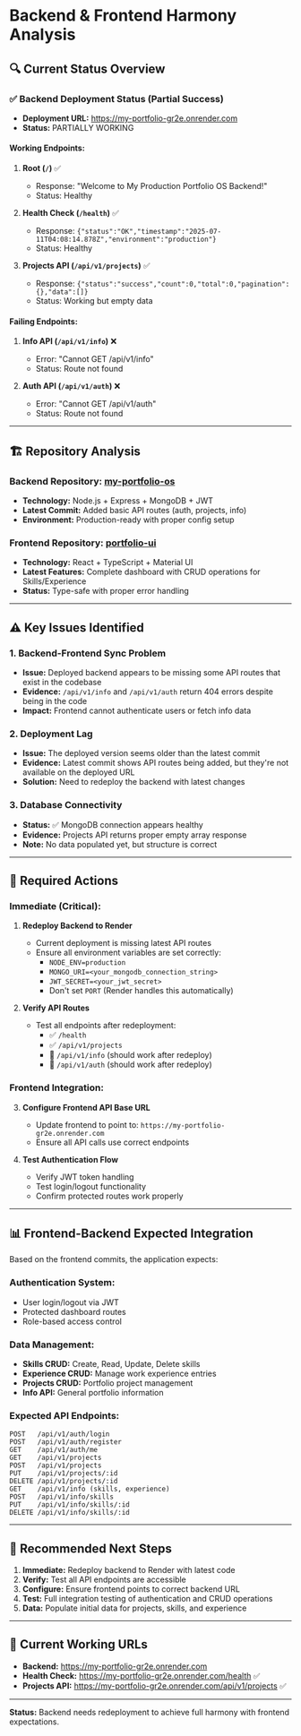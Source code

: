 # Backend & Frontend Harmony Analysis

## 🔍 **Current Status Overview**

### ✅ **Backend Deployment Status (Partial Success)**
- **Deployment URL:** https://my-portfolio-gr2e.onrender.com
- **Status:** PARTIALLY WORKING

#### Working Endpoints:
1. **Root (`/`)** ✅ 
   - Response: "Welcome to My Production Portfolio OS Backend!"
   - Status: Healthy

2. **Health Check (`/health`)** ✅
   - Response: `{"status":"OK","timestamp":"2025-07-11T04:08:14.878Z","environment":"production"}`
   - Status: Healthy

3. **Projects API (`/api/v1/projects`)** ✅
   - Response: `{"status":"success","count":0,"total":0,"pagination":{},"data":[]}`
   - Status: Working but empty data

#### Failing Endpoints:
1. **Info API (`/api/v1/info`)** ❌
   - Error: "Cannot GET /api/v1/info"
   - Status: Route not found

2. **Auth API (`/api/v1/auth`)** ❌  
   - Error: "Cannot GET /api/v1/auth"
   - Status: Route not found

---

## 🏗️ **Repository Analysis**

### Backend Repository: [my-portfolio-os](https://github.com/darunbjork/my-portfolio-os)
- **Technology:** Node.js + Express + MongoDB + JWT
- **Latest Commit:** Added basic API routes (auth, projects, info)
- **Environment:** Production-ready with proper config setup

### Frontend Repository: [portfolio-ui](https://github.com/darunbjork/portfolio-ui)
- **Technology:** React + TypeScript + Material UI
- **Latest Features:** Complete dashboard with CRUD operations for Skills/Experience
- **Status:** Type-safe with proper error handling

---

## ⚠️ **Key Issues Identified**

### 1. **Backend-Frontend Sync Problem**
- **Issue:** Deployed backend appears to be missing some API routes that exist in the codebase
- **Evidence:** `/api/v1/info` and `/api/v1/auth` return 404 errors despite being in the code
- **Impact:** Frontend cannot authenticate users or fetch info data

### 2. **Deployment Lag**
- **Issue:** The deployed version seems older than the latest commit
- **Evidence:** Latest commit shows API routes being added, but they're not available on the deployed URL
- **Solution:** Need to redeploy the backend with latest changes

### 3. **Database Connectivity**
- **Status:** ✅ MongoDB connection appears healthy
- **Evidence:** Projects API returns proper empty array response
- **Note:** No data populated yet, but structure is correct

---

## 🔧 **Required Actions**

### Immediate (Critical):
1. **Redeploy Backend to Render**
   - Current deployment is missing latest API routes
   - Ensure all environment variables are set correctly:
     - `NODE_ENV=production`
     - `MONGO_URI=<your_mongodb_connection_string>`
     - `JWT_SECRET=<your_jwt_secret>`
     - Don't set `PORT` (Render handles this automatically)

2. **Verify API Routes**
   - Test all endpoints after redeployment:
     - ✅ `/health`
     - ✅ `/api/v1/projects`
     - 🔄 `/api/v1/info` (should work after redeploy)
     - 🔄 `/api/v1/auth` (should work after redeploy)

### Frontend Integration:
3. **Configure Frontend API Base URL**
   - Update frontend to point to: `https://my-portfolio-gr2e.onrender.com`
   - Ensure all API calls use correct endpoints

4. **Test Authentication Flow**
   - Verify JWT token handling
   - Test login/logout functionality
   - Confirm protected routes work properly

---

## 📊 **Frontend-Backend Expected Integration**

Based on the frontend commits, the application expects:

### Authentication System:
- User login/logout via JWT
- Protected dashboard routes
- Role-based access control

### Data Management:
- **Skills CRUD:** Create, Read, Update, Delete skills
- **Experience CRUD:** Manage work experience entries  
- **Projects CRUD:** Portfolio project management
- **Info API:** General portfolio information

### Expected API Endpoints:
```
POST   /api/v1/auth/login
POST   /api/v1/auth/register
GET    /api/v1/auth/me
GET    /api/v1/projects
POST   /api/v1/projects
PUT    /api/v1/projects/:id
DELETE /api/v1/projects/:id
GET    /api/v1/info (skills, experience)
POST   /api/v1/info/skills
PUT    /api/v1/info/skills/:id
DELETE /api/v1/info/skills/:id
```

---

## 🎯 **Recommended Next Steps**

1. **Immediate:** Redeploy backend to Render with latest code
2. **Verify:** Test all API endpoints are accessible
3. **Configure:** Ensure frontend points to correct backend URL
4. **Test:** Full integration testing of authentication and CRUD operations
5. **Data:** Populate initial data for projects, skills, and experience

---

## 🔗 **Current Working URLs**

- **Backend:** https://my-portfolio-gr2e.onrender.com
- **Health Check:** https://my-portfolio-gr2e.onrender.com/health ✅
- **Projects API:** https://my-portfolio-gr2e.onrender.com/api/v1/projects ✅

---

**Status:** Backend needs redeployment to achieve full harmony with frontend expectations.